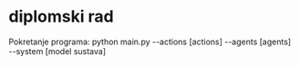 # diplomski rad

Pokretanje programa:
python main.py --actions [actions] --agents [agents] --system [model sustava]
